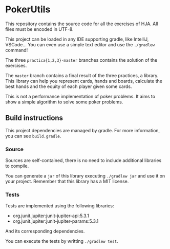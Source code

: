 # PokerUtils

This repository contains the source code for all the exercises of HJA.
All files must be encoded in UTF-8.

This project can be loaded in any IDE supporting gradle, like IntelliJ, VSCode... You can even use a simple text editor and use the `./gradlew` command!

The three `practica{1,2,3}-master` branches contains the solution of the exercises.

The `master` branch contains a final result of the three practices, a library. This library can help you represent cards, hands and boards, calculate the best hands and the equity of each player given some cards.

This is not a performance implementation of poker problems. It aims to show a simple algorithm to solve some poker problems.

## Build instructions

This project dependencies are managed by gradle. For more information, you can see `build.gradle`.

### Source

Sources are self-contained, there is no need to include additional libraries to compile.

You can generate a `jar` of this library executing `./gradlew jar` and use it on your project.
Remember that this library has a MIT license.

### Tests

Tests are implemented using the following libraries:

- org.junit.jupiter:junit-jupiter-api:5.3.1
- org.junit.jupiter:junit-jupiter-params:5.3.1

And its corresponding dependencies.

You can execute the tests by writting `./gradlew test`.
